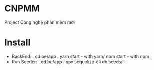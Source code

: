 # CNPMM
Project Công nghệ phần mềm mới

# Install
- BackEnd:
  . cd be/app
  . yarn start  - with yarn/ npm start   - with npm
 - Run Seeder:
  . cd be/app
  . npx sequelize-cli db:seed:all
  
  
